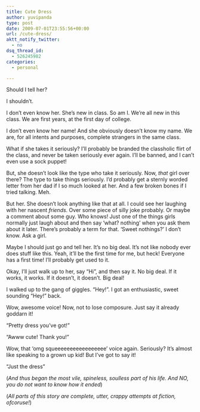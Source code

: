 ```yaml
---
title: Cute Dress
author: yuvipanda
type: post
date: 2009-07-01T23:55:56+00:00
url: /cute-dress/
aktt_notify_twitter:
  - no
dsq_thread_id:
  - 526245982
categories:
  - personal

---
```

Should I tell her?

I shouldn&#8217;t. 

I don&#8217;t even know her. She&#8217;s new in class. So am I. We&#8217;re all new in this class. We are first years, at the first day of college.

I don&#8217;t even know her name! And she obviously doesn&#8217;t know my name. We are, for all intents and purposes, complete strangers in the same class.

What if she takes it seriously? I&#8217;ll probably be branded the classholic flirt of the class, and never be taken seriously ever again. I&#8217;ll be banned, and I can&#8217;t even use a sock puppet!

But, she doesn&#8217;t look like the type who take it seriously. Now, _that_ girl over there? The type to take things seriously. I&#8217;d probably get a sternly worded letter from her dad if I so much looked at her. And a few broken bones if I tried talking. Meh.

But her. She doesn&#8217;t look anything like that at all. I could see her laughing with her nascent _friends_. Over some piece of silly joke probably. Or maybe a comment about some guy. Who knows! Just one of the things girls normally just laugh about and then say &#8216;what? nothing&#8217; when you ask them about it later. There&#8217;s probably a term for that. &#8216;Sweet nothings?&#8217; I don&#8217;t know. Ask a girl.

Maybe I should just go and tell her. It&#8217;s no big deal. It&#8217;s not like nobody ever does stuff like this. Yeah, it&#8217;ll be the first time for me, but heck! Everyone has a first time! I&#8217;ll probably get used to it. 

Okay, I&#8217;ll just walk up to her, say &#8220;Hi&#8221;, and then say it. No big deal. If it works, it works. If it doesn&#8217;t, it doesn&#8217;t. Big deal!

I walked up to the gang of giggles. &#8220;Hey!&#8221;. I got an enthusiastic, sweet sounding &#8220;Hey!&#8221; back.

Wow, awesome voice! Now, not to lose composure. Just say it already goddarn it!

&#8220;Pretty dress you&#8217;ve got!&#8221;

&#8220;Awww cute! Thank you!&#8221;

Wow, that &#8216;omg squeeeeeeeeeeeeeeeee&#8217; voice again. Seriously? It&#8217;s almost like speaking to a grown up kid! But I&#8217;ve got to say it!

&#8220;Just the dress&#8221;

(_And thus began the most vile, spineless, soulless part of his life. And NO, you do not want to know how it ended_)
                  
(_All parts of this story are complete, utter, crappy attempts at fiction, ofcoruse!_)